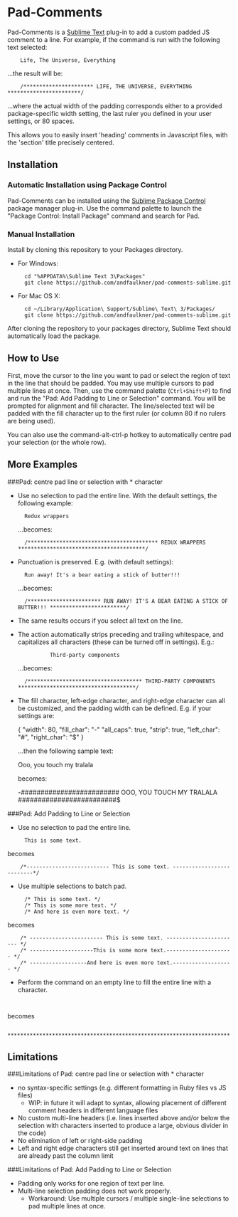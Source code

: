 Pad-Comments
===============

Pad-Comments is a [Sublime Text](http://www.sublimetext.com/) plug-in to add a custom padded
JS comment to a line. For example, if the command is run with the following text selected:

        Life, The Universe, Everything

...the result will be:

        /********************** LIFE, THE UNIVERSE, EVERYTHING ***********************/

...where the actual width of the padding corresponds either to a provided package-specific width
setting, the last ruler you defined in your user settings, or 80 spaces.

This allows you to easily insert 'heading' comments in Javascript files, with the 'section' title
precisely centered.

Installation
------------

### Automatic Installation using Package Control

Pad-Comments can be installed using the [Sublime Package Control](http://wbond.net/sublime_packages/package_control) package manager plug-in. Use the command palette to launch the "Package Control: Install Package" command and search for Pad.

### Manual Installation

Install by cloning this repository to your Packages directory.

* For Windows:

        cd "%APPDATA%\Sublime Text 3\Packages"
        git clone https://github.com/andfaulkner/pad-comments-sublime.git

* For Mac OS X:

        cd ~/Library/Application\ Support/Sublime\ Text\ 3/Packages/
        git clone https://github.com/andfaulkner/pad-comments-sublime.git

After cloning the repository to your packages directory, Sublime Text should
automatically load the package.

How to Use
----------

First, move the cursor to the line you want to pad or select the region of text
in the line that should be padded. You may use multiple cursors to pad multiple
lines at once. Then, use the command palette (`Ctrl+Shift+P`) to find and run
the "Pad: Add Padding to Line or Selection" command. You will
be prompted for alignment and fill character. The line/selected text will be
padded with the fill character up to the first ruler (or column 80 if no rulers
are being used).

You can also use the command-alt-ctrl-p hotkey to automatically centre pad your
selection (or the whole row).

More Examples
-------------

###Pad: centre pad line or selection with * character

* Use no selection to pad the entire line. With the default settings, the following example: 

        Redux wrappers

  ...becomes:

        /***************************************** REDUX WRAPPERS ****************************************/

* Punctuation is preserved. E.g. (with default settings):

        Run away! It's a bear eating a stick of butter!!!

  ...becomes:

        /*********************** RUN AWAY! IT'S A BEAR EATING A STICK OF BUTTER!!! ************************/


* The same results occurs if you select all text on the line.

* The action automatically strips preceding and trailing whitespace, and capitalizes all characters (these can be turned off in settings). E.g.:

                Third-party components

  ...becomes:

        /************************************ THIRD-PARTY COMPONENTS *************************************/


* The fill character, left-edge character, and right-edge character can all be customized, and the padding width can be defined. E.g. if your settings are:

    {
        "width": 80,
        "fill_char": "-"
        "all_caps": true,
        "strip": true,
        "left_char": "#",
        "right_char": "$"
    }

  ...then the following sample text:

    Ooo, you touch my tralala

  becomes:

    -######################### OOO, YOU TOUCH MY TRALALA #########################$

###Pad: Add Padding to Line or Selection

* Use no selection to pad the entire line.

        This is some text.

 becomes

        /*-------------------------- This is some text. --------------------------*/

* Use multiple selections to batch pad.

        /* This is some text. */
        /* This is some more text. */
        /* And here is even more text. */

 becomes

        /* ----------------------- This is some text. ----------------------- */
        /* --------------------This is some more text.--------------------- */
        /* ------------------And here is even more text.------------------- */

* Perform the command on an empty line to fill the entire line with a character.

 ` `

 becomes

        **********************************************************************

Limitations
-----------
###Limitations of Pad: centre pad line or selection with * character
* no syntax-specific settings (e.g. different formatting in Ruby files vs JS files)
    * WIP: in future it will adapt to syntax, allowing placement of different comment headers in
      different language files
* No custom multi-line headers (i.e. lines inserted above and/or below the selection with
  characters inserted to produce a large, obvious divider in the code)
* No elimination of left or right-side padding
* Left and right edge characters still get inserted around text on lines that are already past
  the column limit

###Limitations of Pad: Add Padding to Line or Selection
* Padding only works for one region of text per line.
* Multi-line selection padding does not work properly.
  * Workaround: Use multiple cursors / multiple single-line selections to pad
    multiple lines at once.
